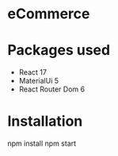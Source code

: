 # eCommerce

# Packages used
- React 17
- MaterialUi 5
- React Router Dom 6

# Installation    

npm install
npm start